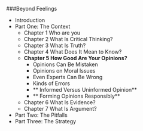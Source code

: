 ###Beyond Feelings
- Introduction
- Part One: The Context
  - Chapter 1 Who are you
  - Chapter 2 What Is Critical Thinking?
  - Chapter 3 What Is Truth?
  - Chapter 4 What Does It Mean to Know?
  - **Chapter 5 How Good Are Your Opinions?**
      - Opinions Can Be Mistaken
      - Opinions on Moral Issues
      - Even Experts Can Be Wrong
      - Kinds of Errors
      - ** Informed Versus Uninformed Opinion**
      - ** Forming Opinions Responsibly**
  - Chapter 6 What Is Evidence?
  - Chapter 7 What Is Argument?
- Part Two: The Pitfalls
- Part Three: The Strategy





